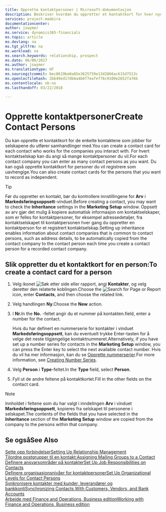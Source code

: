 ```yaml
---
title: Opprette kontaktpersoner | Microsoft-dokumentasjon
description: Beskriver hvordan du oppretter et kontaktkort for hver nye person eller hvert nye prospekt du samhandler med eller har et forretningsforhold til.
services: project-madeira
documentationcenter: 
author: jswymer
ms.service: dynamics365-financials
ms.topic: article
ms.devlang: na
ms.tgt_pltfrm: na
ms.workload: na
ms.search.keywords: relationship, prospect
ms.date: 06/06/2017
ms.author: jswymer
ms.translationtype: HT
ms.sourcegitcommit: bec0619be0a65e3625759e13d2866ac615d7513c
ms.openlocfilehash: 2bb49ed17db6a4b6f7eafef76c9109e2652fa76b
ms.contentlocale: nb-no
ms.lasthandoff: 03/22/2018

---
```

# <a name="create-contact-persons"></a><span data-ttu-id="5257f-103">Opprette kontaktpersoner</span><span class="sxs-lookup"><span data-stu-id="5257f-103">Create Contact Persons</span></span>
<span data-ttu-id="5257f-104">Du kan opprette et kontaktkort for de enkelte kontaktene som jobber for selskapene du utfører samhandlinger med.</span><span class="sxs-lookup"><span data-stu-id="5257f-104">You can create a contact card for each contact who works for the companies you interact with.</span></span> <span data-ttu-id="5257f-105">For hvert kontaktselskap kan du angi så mange kontaktpersoner du vil.</span><span class="sxs-lookup"><span data-stu-id="5257f-105">For each contact company you can enter as many contact persons as you want.</span></span> <span data-ttu-id="5257f-106">Du kan også opprette kontaktkort for personer du vil registrere som uavhengige.</span><span class="sxs-lookup"><span data-stu-id="5257f-106">You can also create contact cards for the persons that you want to record as independent.</span></span>

> [!TIP]  
>   <span data-ttu-id="5257f-107">Før du oppretter en kontakt, bør du kontrollere innstillingene for **Arv** i **Markedsføringsoppsett**-vinduet.</span><span class="sxs-lookup"><span data-stu-id="5257f-107">Before creating a contact, you may want to check the **Inheritance** settings in the **Marketing Setup** window.</span></span> <span data-ttu-id="5257f-108">Oppsett av arv gjør det mulig å kopiere automatisk informasjon om kontaktselskaper, som er felles for kontaktpersoner, for eksempel adressedetaljer, fra kontaktselskapet til kontaktpersonen hver gang du oppretter en kontaktperson for et registrert kontaktselskap.</span><span class="sxs-lookup"><span data-stu-id="5257f-108">Setting up inheritance enables information about contact companies that is common to contact persons, such as address details, to be automatically copied from the contact company to the contact person each time you create a contact person for a recorded contact company.</span></span>

## <a name="to-create-a-contact-card-for-a-person"></a><span data-ttu-id="5257f-109">Slik oppretter du et kontaktkort for en person:</span><span class="sxs-lookup"><span data-stu-id="5257f-109">To create a contact card for a person</span></span>
1. <span data-ttu-id="5257f-110">Velg ikonet ![Søk etter side eller rapport](media/ui-search/search_small.png "Søk etter side eller rapport"), angi **Kontakter**, og velg deretter den relaterte koblingen.</span><span class="sxs-lookup"><span data-stu-id="5257f-110">Choose the ![Search for Page or Report](media/ui-search/search_small.png "Search for Page or Report icon") icon, enter **Contacts**, and then choose the related link.</span></span>
2. <span data-ttu-id="5257f-111">Velg handlingen **Ny**.</span><span class="sxs-lookup"><span data-stu-id="5257f-111">Choose the **New** action.</span></span>
3. <span data-ttu-id="5257f-112">I **Nr.**</span><span class="sxs-lookup"><span data-stu-id="5257f-112">In the **No.**</span></span> <span data-ttu-id="5257f-113">-feltet angir du et nummer på kontakten.</span><span class="sxs-lookup"><span data-stu-id="5257f-113">field, enter a number for the contact.</span></span>

    <span data-ttu-id="5257f-114">Hvis du har definert en nummerserie for kontakter i vinduet **Markedsføringsoppsett**, kan du eventuelt trykke Enter-tasten for å velge det neste tilgjengelige kontaktnummeret.</span><span class="sxs-lookup"><span data-stu-id="5257f-114">Alternatively, if you have set up a number series for contacts in the **Marketing Setup** window, you can press the Enter key to select the next available contact number.</span></span> <span data-ttu-id="5257f-115">Hvis du vil ha mer informasjon, kan du se [Opprette nummerserier](ui-create-number-series.md).</span><span class="sxs-lookup"><span data-stu-id="5257f-115">For more information, see [Creating Number Series](ui-create-number-series.md).</span></span>
4. <span data-ttu-id="5257f-116">Velg **Person** i **Type**-feltet.</span><span class="sxs-lookup"><span data-stu-id="5257f-116">In the **Type** field, select **Person**.</span></span>
5. <span data-ttu-id="5257f-117">Fyll ut de andre feltene på kontaktkortet.</span><span class="sxs-lookup"><span data-stu-id="5257f-117">Fill in the other fields on the contact card.</span></span>

> [!NOTE]  
>   <span data-ttu-id="5257f-118">Innholdet i feltene som du har valgt i inndelingen **Arv** i vinduet **Markedsføringsoppsett**, kopieres fra selskapet til personene i selskapet.</span><span class="sxs-lookup"><span data-stu-id="5257f-118">The contents of the fields that you have selected in the **Inheritance** section of the **Marketing Setup** window are copied from the company to the persons within that company.</span></span>

## <a name="see-also"></a><span data-ttu-id="5257f-119">Se også</span><span class="sxs-lookup"><span data-stu-id="5257f-119">See Also</span></span>
[<span data-ttu-id="5257f-120">Sette opp forbindelser</span><span class="sxs-lookup"><span data-stu-id="5257f-120">Setting Up Relationship Management</span></span>](marketing-setup-marketing.md)  
[<span data-ttu-id="5257f-121">Tilordne postgrupper til en kontakt:</span><span class="sxs-lookup"><span data-stu-id="5257f-121">Assigning Mailing Groups to a Contact</span></span>](marketing-mailing-groups.md#AssignMailGroupContact)  
[<span data-ttu-id="5257f-122">Definere ansvarsområder på kontakter</span><span class="sxs-lookup"><span data-stu-id="5257f-122">Set Up Job Responsibilities on Contacts</span></span>](marketing-job-responsibilities.md)  
[<span data-ttu-id="5257f-123">Definere organisasjonsnivåer for kontaktpersoner</span><span class="sxs-lookup"><span data-stu-id="5257f-123">Set Up Organizational Levels for Contact Persons</span></span>](marketing-organizational-levels.md)  
[<span data-ttu-id="5257f-124">Synkronisere kontakter med kunder, leverandører og bankkonti</span><span class="sxs-lookup"><span data-stu-id="5257f-124">Synchronizing Contacts With Customers, Vendors, and Bank Accounts</span></span>](marketing-synchronize-contacts-customers-vendors-bank-accounts.md)  
[<span data-ttu-id="5257f-125">Arbeide med Finance and Operations, Business edition</span><span class="sxs-lookup"><span data-stu-id="5257f-125">Working with Finance and Operations, Business edition</span></span>](ui-work-product.md)  

